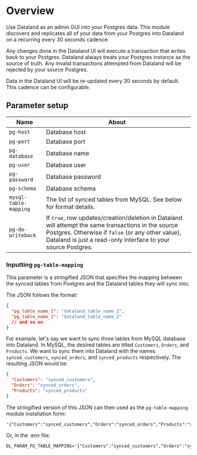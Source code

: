 # Overview

Use Dataland as an admin GUI into your Postgres data. This module discovers and replicates all of your data from your Postgres into Dataland on a recurring every 30 seconds cadence.

Any changes done in the Dataland UI will execute a transaction that writes back to your Postgres. Dataland always treats your Postgres instance as the source of truth. Any invalid transactions attempted from Dataland will be rejected by your source Postgres.

Data in the Dataland UI will be re-updated every 30 seconds by default. This cadence can be configurable.

## Parameter setup

| Name                  | About                                                                                                                                                                                                                      |
| --------------------- | -------------------------------------------------------------------------------------------------------------------------------------------------------------------------------------------------------------------------- |
| `pg-host`             | Database host                                                                                                                                                                                                              |
| `pg-port`             | Database port                                                                                                                                                                                                              |
| `pg-database`         | Database name                                                                                                                                                                                                              |
| `pg-user`             | Database user                                                                                                                                                                                                              |
| `pg-password`         | Database password                                                                                                                                                                                                          |
| `pg-schema`           | Database schema                                                                                                                                                                                                            |
| `mysql-table-mapping` | The list of synced tables from MySQL. See below for format details.                                                                                                                                                        |
| `pg-do-writeback`     | If `true`, row updates/creation/deletion in Dataland will attempt the same transactions in the source Postgres. Otherwise if `false` (or any other value), Dataland is just a read-only interface to your source Postgres. |

### Inputting `pg-table-mapping`

This parameter is a stringified JSON that specifies the mapping between the synced tables from Postgres and the Dataland tables they will sync into.

The JSON follows the format:

```json
{
  "pg_table_name_1": "dataland_table_name_1",
  "pg_table_name_2": "dataland_table_name_2"
  // and so on
}
```

For example, let's say we want to sync three tables from MySQL database into Dataland. In MySQL, the desired tables are titled `Customers`, `Orders`, and `Products`. We want to sync them into Dataland with the names `synced_customers`, `synced_orders`, and `synced_products` respectively. The resulting JSON would be:

```json
{
  "Customers": "synced_customers",
  "Orders": "synced_orders",
  "Products": "synced_products"
}
```

The stringified version of this JSON can then used as the `pg-table-mapping` module installation form:

```
'{"Customers":"synced_customers","Orders":"synced_orders","Products":"synced_products"}'
```

Or, in the .env file:

```env
DL_PARAM_PG_TABLE_MAPPING='{"Customers":"synced_customers","Orders":"synced_orders","Products":"synced_products"}'
```
